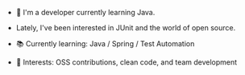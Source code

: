 - 👋 I'm a developer currently learning Java.  
- Lately, I've been interested in JUnit and the world of open source.

- 📚 Currently learning: Java / Spring / Test Automation  
- 🎯 Interests: OSS contributions, clean code, and team development

